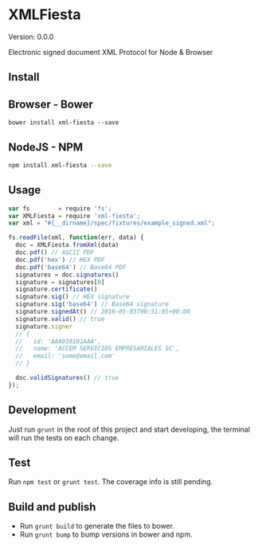 # XMLFiesta

Version: 0.0.0

Electronic signed document XML Protocol for Node & Browser

## Install

## Browser - Bower

```
bower install xml-fiesta --save
```

## NodeJS - NPM

```bash
npm install xml-fiesta --save
```

## Usage

```javascript
var fs        = require 'fs';
var XMLFiesta = require 'xml-fiesta';
var xml = "#{__dirname}/spec/fixtures/example_signed.xml";

fs.readFile(xml, function(err, data) {
  doc = XMLFiesta.fromXml(data)
  doc.pdf() // ASCII PDF
  doc.pdf('hex') // HEX PDF
  doc.pdf('base64') // Base64 PDF
  signatures = doc.signatures()
  signature = signatures[0]
  signature.certificate()
  signature.sig() // HEX signature
  signature.sig('base64') // Base64 signature
  signature.signedAt() // 2016-05-03T00:51:05+00:00
  signature.valid() // true
  signature.signer
  // {
  //   id: 'AAA010101AAA',
  //   name: 'ACCEM SERVICIOS EMPRESARIALES SC',
  //   email: 'some@email.com'
  // }

  doc.validSignatures() // true
});

```

## Development

Just run `grunt` in the root of this project and start developing, the terminal will run the tests on each change.

## Test

Run `npm test` or `grunt test`. The coverage info is still pending.

## Build and publish

- Run `grunt build` to generate the files to bower.
- Run `grunt bump` to bump versions in bower and npm.
